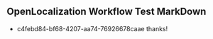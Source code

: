 ## OpenLocalization Workflow Test MarkDown
* c4febd84-bf68-4207-aa74-76926678caae thanks!

<!--HONumber=Sep16_HO1-->


